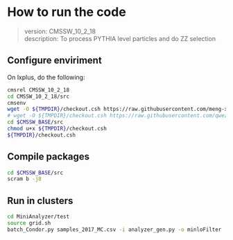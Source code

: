 # How to run the code

> version: CMSSW_10_2_18  
> description: To process PYTHIA level particles and do ZZ selection  

## Configure enviriment

On lxplus, do the following: 

```bash
cmsrel CMSSW_10_2_18
cd CMSSW_10_2_18/src
cmsenv
wget -O ${TMPDIR}/checkout.csh https://raw.githubusercontent.com/meng-xiao/PythiaAnalysis/master/checkout.csh
# wget -O ${TMPDIR}/checkout.csh https://raw.githubusercontent.com/qwezarty/PythiaAnalysis/master/checkout.csh
cd $CMSSW_BASE/src
chmod u+x ${TMPDIR}/checkout.csh
${TMPDIR}/checkout.csh
```

## Compile packages

```bash
cd $CMSSW_BASE/src
scram b -j8
```

## Run in clusters

```bash
cd MiniAnalyzer/test
source grid.sh
batch_Condor.py samples_2017_MC.csv -i analyzer_gen.py -o minloFilter
```
